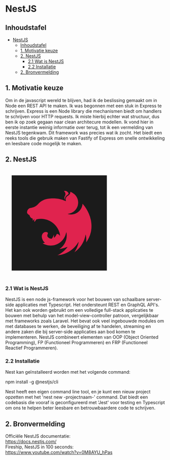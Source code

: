 # NestJS

## Inhoudstafel

- [NestJS](#nestjs)
  - [Inhoudstafel](#inhoudstafel)
  - [1. Motivatie keuze](#1-motivatie-keuze)
  - [2. NestJS](#2-nestjs)
    - [2.1 Wat is NestJS](#21-wat-is-nestjs)
    - [2.2 Installatie](#22-installatie)
  - [2. Bronvermelding](#2-bronvermelding)

## 1. Motivatie keuze

Om in de javascript wereld te blijven, had ik de beslissing gemaakt om in Node een REST API te maken. Ik was begonnen met een stuk in Express te schrijven. Express is een Node library die mechanismen biedt om handlers te schrijven voor HTTP requests. Ik miste hierbij echter wat structuur, dus ben ik op zoek gegaan naar clean architecure modellen. Ik vond hier in eerste instantie weinig informatie over terug, tot ik een vermelding van NestJS tegenkwam. Dit framework was precies wat ik zocht. Het biedt een reeks tools die gebruik maken van Fastify of Express om snelle ontwikkeling en leesbare code mogelijk te maken.

## 2. NestJS

<img src="./images/nestjs.png" alt="drawing" style="width:300px; margin:20px;"/>


### 2.1 Wat is NestJS


NestJS is een node js-framework voor het bouwen van schaalbare server-side applicaties met Typescript. Het ondersteunt REST en GraphQL API's. Het kan ook worden gebruikt om een volledige full-stack applicaties te bouwen met behulp van het model-view-controller patroon, vergelijkbaar met frameworks zoals Laravel. Het bevat ook veel ingebouwde modules om met databases te werken, de beveiliging af te handelen, streaming en andere zaken die bij server-side applicaties aan bod komen te implementeren. NestJS combineert elementen van OOP (Object Oriented Programming), FP (Functioneel Programmeren) en FRP (Functioneel Reactief Programmeren).


### 2.2 Installatie

Nest kan geïnstalleerd worden met het volgende command:

npm install -g @nestjs/cli

Nest heeft een eigen command line tool, en je kunt een nieuw project opzetten met het 'nest new -projectnaam-' command. Dat biedt een codebasis die vooraf is geconfigureerd met 'Jest' voor testing en Typescript om ons te helpen beter leesbare en betrouwbaardere code te schrijven.



## 2. Bronvermelding

Officiële NestJS
documentatie:<br>
https://docs.nestjs.com/<br>
Fireship, NestJS in 100 seconds:<br>
https://www.youtube.com/watch?v=0M8AYU_hPas
